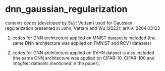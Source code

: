 # dnn_gaussian_regularization

contains codes (developed by Sujit Vettam) used for Gaussian regularization presented in John, Vettam and Wu (2022): arXiv: 2204.03123

1) codes for DNN architecture applied on MNIST dataset is included (the same DNN architecture was applied on FMNIST and RCV1 datasets)

2) codes for CNN architecture applied on SVHN dataset is also included (the same CNN architecture was applied on CIFAR-10, CIFAR-100 and ImagNet datasets mentioned in the paper).
